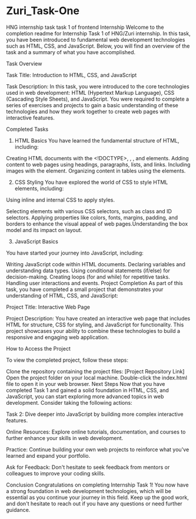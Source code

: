 # Zuri_Task-One
HNG internship task
task 1 of frontend Internship
Welcome to the completion readme for Internship Task 1 of HNG/Zuri internship. In this task, you have been
introduced to fundamental web development technologies such as HTML, CSS, and JavaScript.
Below, you will find an overview of the task and a summary of what you have accomplished.

Task Overview

Task Title: Introduction to HTML, CSS, and JavaScript

Task Description: In this task, you were introduced to the core technologies used in
 web development: HTML (Hypertext Markup Language), CSS (Cascading Style Sheets), and JavaScript. 
You were required to complete a series of exercises and projects to gain a basic understanding of these 
technologies and how they work together to create web pages with interactive features.

Completed Tasks

1. HTML Basics
You have learned the fundamental structure of HTML, including:

Creating HTML documents with the <!DOCTYPE>, <html>, <head>, and <body> elements.
Adding content to web pages using headings, paragraphs, lists, and links.
Including images with the element.
Organizing content in tables using the elements.

2. CSS Styling
You have explored the world of CSS to style HTML elements, including:

Using inline and internal CSS to apply styles.

Selecting elements with various CSS selectors, such as class and ID selectors.
Applying properties like colors, fonts, margins, padding, and borders to enhance 
the visual appeal of web pages.Understanding the box model and its impact on layout.

3. JavaScript Basics

You have started your journey into JavaScript, including:

Writing JavaScript code within HTML documents.
Declaring variables and understanding data types.
Using conditional statements (if/else) for decision-making.
Creating loops (for and while) for repetitive tasks.
Handling user interactions and events.
Project Completion
As part of this task, you have completed a small project that demonstrates
 your understanding of HTML, CSS, and JavaScript:

Project Title: Interactive Web Page

Project Description: You have created an interactive web page that includes HTML for structure,
CSS for styling, and JavaScript for functionality. This project showcases your ability to combine
 these technologies to build a responsive and engaging web application.

How to Access the Project

To view the completed project, follow these steps:

Clone the repository containing the project files: [Project Repository Link]
Open the project folder on your local machine.
Double-click the index.html file to open it in your web browser.
Next Steps
Now that you have completed Task 1 and gained a solid foundation in HTML, CSS, and JavaScript,
 you can start exploring more advanced topics in web development. Consider taking the following actions:

Task 2: Dive deeper into JavaScript by building more complex interactive features.

Online Resources: Explore online tutorials, documentation, and courses to further enhance your skills in web development.

Practice: Continue building your own web projects to reinforce what you've learned and expand your portfolio.

Ask for Feedback: Don't hesitate to seek feedback from mentors or colleagues to improve your coding skills.

Conclusion
Congratulations on completing Internship Task 1! You now have a strong foundation in 
web development technologies, which will be essential as you continue your journey in this field.
Keep up the good work, and don't hesitate to reach out if you have any questions or need further guidance.
